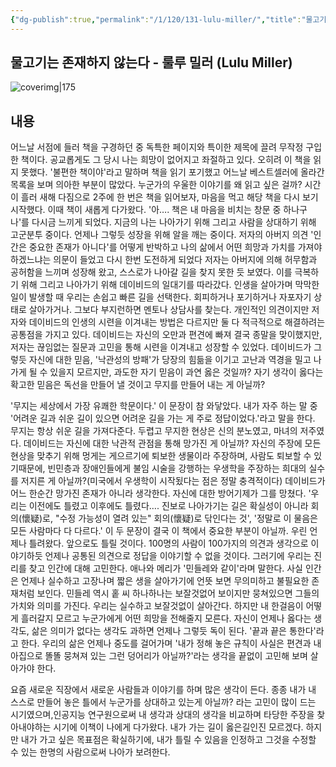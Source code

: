 ```yaml
---
{"dg-publish":true,"permalink":"/1/120/131-lulu-miller/","title":"물고기는 존재하지 않는다","tags":["문헌메모","📚Book"]}
---
```


## 물고기는 존재하지 않는다 - 룰루 밀러 (Lulu Miller)
![coverimg|175](http://books.google.com/books/content?id=X71ZEAAAQBAJ&printsec=frontcover&img=1&zoom=1&edge=curl&source=gbs_api)


## 내용
어느날 서점에 들러 책을 구경하던 중 독특한 페이지와 특이한 제목에 끌려 무작정 구입한 책이다. 공교롭게도 그 당시 나는 희망이 없어지고 좌절하고 있다. 오히려 이 책을 읽지 못했다. '불편한 책이야'라고 말하며 책을 읽기 포기했고 어느날 베스트셀러에 올라간 목록을 보며 의아한 부분이 많았다. 누군가의 우울한 이야기를 왜 읽고 싶은 걸까?
시간이 흘러 새해 다짐으로 2주에 한 번은 책을 읽어보자, 마음을 먹고 해당 책을 다시 보기 시작했다. 이때 책이 새롭게 다가왔다. '아…. 책은 내 마음을 비치는 창문 중 하나구나'를 다시금 느끼게 되었다. 지금의 나는 나아가기 위해 그리고 사람을 상대하기 위해 고군분투 중이다. 언제나 그렇듯 성장을 위해 알을 깨는 중이다. 
저자의 아버지 의견 '인간은 중요한 존재가 아니다'를 어떻게 반박하고 나의 삶에서 어떤 희망과 가치를 가져야 하겠느냐는 의문이 들었고 다시 한번 도전하게 되었다
저자는 아버지에 의해 허무함과 공허함을 느끼며 성장해 왔고, 스스로가 나아갈 길을 찾지 못한 듯 보였다. 이를 극복하기 위해 그리고 나아가기 위해 데이비드의 일대기를 따라갔다.
인생을 살아가며 막막한 일이 발생할 때 우리는 손쉽고 빠른 길을 선택한다. 회피하거나 포기하거나 자포자기 상태로 살아가거나. 그보다 부지런하면 멘토나 상담사를 찾는다. 개인적인 의견이지만 저자와 데이비드의 인생의 시련을 이겨내는 방법은 다르지만 둘 다 적극적으로 해결하려는 공통점을 가지고 있다. 데이비드는 자신의 오만과 편견에 빠져 결국 종말을 맞이했지만, 저자는 끊임없는 질문과 고민을 통해 시련을 이겨내고 성장할 수 있었다.
데이비드가 그렇듯 자신에 대한 믿음, '낙관성의 방패'가 당장의 힘듦을 이기고 고난과 역경을 밀고 나가게 될 수 있을지 모르지만, 과도한 자기 믿음이 과연 옳은 것일까? 자기 생각이 옳다는 확고한 믿음은 독선을 만들어 낼 것이고 무지를 만들어 내는 게 아닐까?

'무지는 세상에서 가장 유쾌한 학문이다.' 이 문장이 참 와닿았다. 내가 자주 하는 말 중 '어려운 길과 쉬운 길이 있으면 어려운 길을 가는 게 주로 정답이었다.'라고 말을 한다. 무지는 항상 쉬운 길을 가져다준다. 두렵고 무지한 현상은 신의 분노였고, 마녀의 저주였다. 데이비드는 자신에 대한 낙관적 관점을 통해 망가진 게 아닐까? 자신의 주장에 모든 현상을 맞추기 위해 멍게는 게으르기에 퇴보한 생물이라 주장하며, 사람도 퇴보할 수 있기때문에, 빈민층과 장애인들에게 불임 시술을 강행하는 우생학을 주장하는 희대의 실수를 저지른 게 아닐까?(미국에서 우생학이 시작됬다는 점은 정말 충격적이다) 데이비드가 어느 한순간 망가진 존재가 아니라 생각한다. 자신에 대한 방어기제가 그를 망쳤다.
'우리는 이전에도 틀렸고 이후에도 틀렸다…. 진보로 나아가기는 길은 확실성이 아니라 회의(懷疑)로, "수정 가능성이 열려 있는" 회의(懷疑)로 닦인다는 것', '정말로 이 물음은 모든 사람마다 다 다르다.' 이 두 문장이 결국 이 책에서 중요한 부분이 아닐까. 우린 언제나 틀려왔다. 앞으로도 틀릴 것이다. 100명의 사람이 100가지의 의견과 생각으로 이야기하듯 언제나 공통된 의견으로 정답을 이야기할 수 없을 것이다. 그러기에 우리는 진리를 찾고 인간에 대해 고민한다.
애나와 메리가 '민들레와 같이'라며 말한다. 사실 인간은 언제나 실수하고 고장나며 짧은 생을 살아가기에 언뜻 보면 무의미하고 불필요한 존재처럼 보인다. 민들레 역시 홑 씨 하나하나는 보잘것없어 보이지만 뭉쳐있으면 그들의 가치와 의미를 가진다. 우리는 실수하고 보잘것없이 살아간다. 하지만 내 한걸음이 어떻게 흘러갈지 모르고 누군가에게 어떤 희망을 전해줄지 모른다. 자신이 언제나 옳다는 생각도, 삶은 의미가 없다는 생각도 과하면 언제나 그렇듯 독이 된다.
'끝과 끝은 통한다'라고 한다. 우리의 삶은 언제나 중도를 걸어가며 '내가 정해 놓은 규칙이 사실은 편견과 내 아집으로 똘똘 뭉쳐져 있는 그런 덩어리가 아닐까?'라는 생각을 끝없이 고민해 보며 살아가야 한다.

요즘 새로운 직장에서 새로운 사람들과 이야기를 하며 많은 생각이 든다. 종종 내가 내 스스로 만들어 놓은 틀에서 누군가를 상대하고 있는게 아닐까? 라는 고민이 많이 드는 시기였으며,인공지능 연구원으로써 내 생각과 상대의 생각을 비교하며 타당한 주장을 찾아내야하는 시기에 이책이 나에게 다가왔다.
내가 가는 길이 옳은길인진 모르겠다. 하지만 내가 가고 싶은 목표점은 확실하기에, 내가 틀릴 수 있음을 인정하고 그것을 수정할 수 있는 한명의 사람으로써 나아가 보려한다. 


